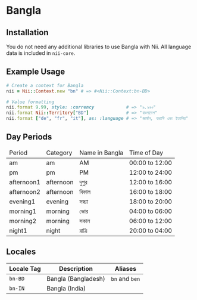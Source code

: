<!-- This file has been generated. Source: src/docs/languages/_template.md.erb -->

# Bangla

## Installation

You do not need any additional libraries to use Bangla with Nii.
All language data is included in `nii-core`.

## Example Usage

``` ruby
# Create a context for Bangla
nii = Nii::Context.new "bn" # => #<Nii::Context:bn-BD>

# Value formatting
nii.format 9.99, style: :currency            # => "৯.৯৯৳"
nii.format Nii::Territory["BD"]              # => "বাংলাদেশ"
nii.format ["de", "fr", "it"], as: :language # => "জার্মান, ফরাসি এবং ইতালিয়"
```

## Day Periods


<table>
  <thead>
    <tr>
      <td>Period</td>
      <td>Category</td>
      <td>Name in Bangla</td>
      <td>Time of Day</td>
    </tr>
  </thead>
  <tbody>
    <tr>
      <td>am</td>
      <td>am</td>
      <td>AM</td>
      <td>00:00 to 12:00</td>
    </tr>
    <tr>
      <td>pm</td>
      <td>pm</td>
      <td>PM</td>
      <td>12:00 to 24:00</td>
    </tr>
    <tr>
      <td>afternoon1</td>
      <td>afternoon</td>
      <td>দুপুর</td>
      <td>12:00 to 16:00</td>
    </tr>
    <tr>
      <td>afternoon2</td>
      <td>afternoon</td>
      <td>বিকাল</td>
      <td>16:00 to 18:00</td>
    </tr>
    <tr>
      <td>evening1</td>
      <td>evening</td>
      <td>সন্ধ্যা</td>
      <td>18:00 to 20:00</td>
    </tr>
    <tr>
      <td>morning1</td>
      <td>morning</td>
      <td>ভোর</td>
      <td>04:00 to 06:00</td>
    </tr>
    <tr>
      <td>morning2</td>
      <td>morning</td>
      <td>সকাল</td>
      <td>06:00 to 12:00</td>
    </tr>
    <tr>
      <td>night1</td>
      <td>night</td>
      <td>রাত্রি</td>
      <td>20:00 to 04:00</td>
    </tr>
  </tbody>
</table>



## Locales

<table>
  <thead>
    <tr>
      <th>Locale Tag</th>
      <th>Description</th>
      <th>Aliases</th>
    </tr>
  </thead>
  <tbody>
    <tr>
      <td><code>bn-BD</code></td>
      <td>Bangla (Bangladesh)</td>
      <td><code>bn</code> and <code>ben</code></td>
    </tr>
    <tr>
      <td><code>bn-IN</code></td>
      <td>Bangla (India)</td>
      <td></td>
    </tr>
  </tbody>
</table>

